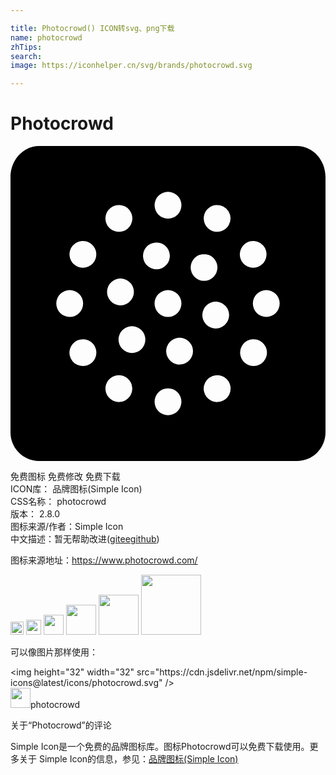 ```yaml
---

title: Photocrowd() ICON转svg、png下载
name: photocrowd
zhTips: 
search: 
image: https://iconhelper.cn/svg/brands/photocrowd.svg

---
```


# Photocrowd  <small style="font-size: 60%;font-weight: 100"></small>

<div id="svg" class="svg-wrap">
<svg role="img" viewBox="0 0 24 24" xmlns="http://www.w3.org/2000/svg"><title>Photocrowd icon</title><path d="M2.182 0C.977 0 0 1.058 0 2.364v19.462C0 23.026.977 24 2.182 24h19.636A2.179 2.179 0 0 0 24 21.826V2.364C24 1.058 23.023 0 21.818 0zM12 3.49a1.022 1.022 0 1 1 0 2.045 1.022 1.022 0 0 1 0-2.044zM8.326 4.498a1.022 1.022 0 1 1-.142 2.039 1.022 1.022 0 0 1 .142-2.04zm7.347 0a1.02 1.02 0 0 1 .955 1.529 1.021 1.021 0 1 1-.955-1.53zm-10.23 2.74a1.02 1.02 0 1 1 .145 2.037 1.02 1.02 0 0 1-.145-2.036zm13.113 0a1.02 1.02 0 1 1-.142 2.036 1.02 1.02 0 0 1 .142-2.035zm-7.497.116a1.021 1.021 0 1 1 .119 2.039 1.021 1.021 0 0 1-.12-2.04zm3.687.88a1.021 1.021 0 1 1 .001 2.042 1.021 1.021 0 0 1 0-2.043zm-6.308 1.864a1.02 1.02 0 1 1-.119 2.04 1.02 1.02 0 0 1 .12-2.04zm3.561.88a1.023 1.023 0 1 1-.001 2.047 1.023 1.023 0 0 1 .001-2.047zm-7.488.002a1.022 1.022 0 1 1-.001 2.044 1.022 1.022 0 0 1 0-2.044zm14.977 0a1.02 1.02 0 1 1-.001 2.042 1.02 1.02 0 0 1 0-2.042zm-3.793.881a1.02 1.02 0 1 1-.119 2.038 1.02 1.02 0 0 1 .12-2.038zm-6.442 1.866a1.021 1.021 0 1 1-.001 2.042 1.021 1.021 0 0 1 0-2.042zm3.568.883a1.02 1.02 0 1 1 .12 2.038 1.02 1.02 0 0 1-.12-2.038zm-7.235.116a1.02 1.02 0 0 1 .44 1.904 1.022 1.022 0 1 1-.44-1.904zm12.827 0a1.022 1.022 0 1 1 .142 2.038 1.022 1.022 0 0 1-.142-2.038zm-10.229 2.74a1.021 1.021 0 1 1 .142 2.038 1.021 1.021 0 0 1-.142-2.038zm7.63 0a1.02 1.02 0 0 1 .44 1.904 1.022 1.022 0 1 1-.44-1.904zM12 18.463a1.022 1.022 0 1 1 0 2.045 1.022 1.022 0 0 1 0-2.045z"/></svg>
</div>
<detail full-name='photocrowd'></detail>

<div class="detail-page">
<p>
<span><span class="badge-success badge">免费图标</span> <span class="badge-success badge">免费修改</span>  <span class="badge-success badge">免费下载</span> </span>
<br/>
<span>
ICON库：
<span class="badge-secondary badge">品牌图标(Simple Icon)</span> 
</span>
<br/>
<span>
CSS名称：
<span class="badge-secondary badge">photocrowd</span> 
</span>

<br/>
<span>
版本：
<span class="badge-secondary badge">2.8.0</span> 
</span>
<br/>
<span>图标来源/作者：<span class="badge-light badge">Simple Icon</span></span> 
<br/>
<span class="zh-detail">中文描述：暂无<span class="help-link"><span>帮助改进</span>(<a href="https://gitee.com/liuwave/icon-helper/edit/master/json/brands/photocrowd.json" target="_blank" rel="noopener noreferrer">gitee</a><a href="https://github.com/liuwave/icon-helper/edit/master/json/brands/photocrowd.json" target="_blank" rel="noopener noreferrer">github</a></span>)</span><br/>
</p>
</div><div class="description description alert alert-light"><p>图标来源地址：<a href="https://www.photocrowd.com/" target="_blank" rel="noopener noreferrer">https://www.photocrowd.com/</a></p></div>
<div class="alert alert-dark">
<img height="21" width="21" src="https://cdn.jsdelivr.net/npm/simple-icons@latest/icons/photocrowd.svg" />
<img height="24" width="24" src="https://cdn.jsdelivr.net/npm/simple-icons@latest/icons/photocrowd.svg" />
<img height="32" width="32" src="https://cdn.jsdelivr.net/npm/simple-icons@latest/icons/photocrowd.svg" />
<img height="48" width="48" src="https://cdn.jsdelivr.net/npm/simple-icons@latest/icons/photocrowd.svg" />
<img height="64" width="64" src="https://cdn.jsdelivr.net/npm/simple-icons@latest/icons/photocrowd.svg" />
<img height="96" width="96" src="https://cdn.jsdelivr.net/npm/simple-icons@latest/icons/photocrowd.svg" />

</div>
<div>
  <p>可以像图片那样使用：    
  </p>
  <div class="alert alert-primary" style="font-size: 14px">
    &lt;img height="32" width="32" src="https://cdn.jsdelivr.net/npm/simple-icons@latest/icons/photocrowd.svg" /&gt;
    <copy-btn content='<img height="32" width="32" src="https://cdn.jsdelivr.net/npm/simple-icons@latest/icons/photocrowd.svg" />'></copy-btn>
  </div>
  <div class="alert alert-secondary">
    <img height="32" width="32" src="https://cdn.jsdelivr.net/npm/simple-icons@latest/icons/photocrowd.svg" />photocrowd
    <copy-btn content="photocrowd" btn-title="复制图标名称"></copy-btn>
  </div>
</div>

<Vssue title="关于“Photocrowd”的评论" >关于“Photocrowd”的评论</Vssue>


<div><p>Simple Icon是一个免费的品牌图标库。图标Photocrowd可以免费下载使用。更多关于  Simple Icon的信息，参见：<a target="_blank" href="https://iconhelper.cn/brands.html">品牌图标(Simple Icon)</a>
</p></div>
